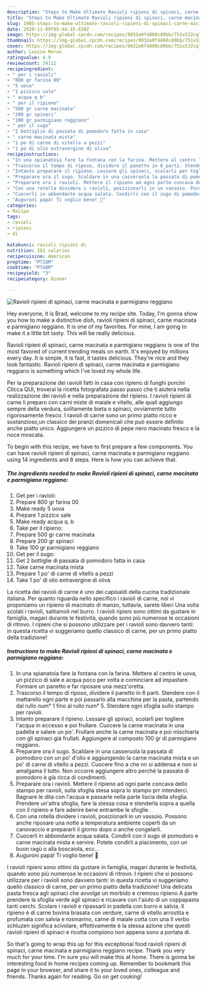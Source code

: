 ```yaml
---
description: "Steps to Make Ultimate Ravioli ripieni di spinaci, carne macinata e parmigiano reggiano"
title: "Steps to Make Ultimate Ravioli ripieni di spinaci, carne macinata e parmigiano reggiano"
slug: 1085-steps-to-make-ultimate-ravioli-ripieni-di-spinaci-carne-macinata-e-parmigiano-reggiano
date: 2020-11-09T05:44:15.630Z
image: https://img-global.cpcdn.com/recipes/9032e0f4080c89bb/751x532cq70/ravioli-ripieni-di-spinaci-carne-macinata-e-parmigiano-reggiano-recipe-main-photo.jpg
thumbnail: https://img-global.cpcdn.com/recipes/9032e0f4080c89bb/751x532cq70/ravioli-ripieni-di-spinaci-carne-macinata-e-parmigiano-reggiano-recipe-main-photo.jpg
cover: https://img-global.cpcdn.com/recipes/9032e0f4080c89bb/751x532cq70/ravioli-ripieni-di-spinaci-carne-macinata-e-parmigiano-reggiano-recipe-main-photo.jpg
author: Louisa Moran
ratingvalue: 4.9
reviewcount: 24112
recipeingredient:
- " per i ravioli"
- "800 gr farina 00"
- "5 uova"
- "1 pizzico sale"
- " acqua q b"
- " per il ripieno"
- "500 gr carne macinata"
- "200 gr spinaci"
- "100 gr parmigiano reggiano"
- " per il sugo"
- "2 bottiglie di passata di pomodoro fatta in casa"
- " carne macinata mista"
- "1 po di carne di vitello a pezzi"
- "1 po di olio extravergine di oliva"
recipeinstructions:
- "In una spianatoia fare la fontana con la farina. Mettere al centro le uova, un pizzico di sale e acqua poco per volta e cominciare ad impastare. Formare un panetto e far riposare una mezz&#39;oretta."
- "Trascorso il tempo di riposo, dividere il panetto in 6 parti. Stendere con il mattarello ogni parte e poi passarlo alla macchina per la pasta, partendo dal rullo num° 1 fino al rullo num° 5. Stendere ogni sfoglia sullo stampo per ravioli."
- "Intanto preparare il ripieno. Lessare gli spinaci, scolarli per togliere l&#39;acqua in eccesso e poi frullare. Cuocere la carne macinata in una padella e salare un po&#39;. Frullare anche la carne macinata e poi mischiarla con gli spinaci già frullati. Aggiungere al composto 100 gr di parmigiano reggiano."
- "Preparare ora il sugo. Scaldare in una casseruola la passata di pomodoro con un po&#39; d&#39;olio e aggiungendo la carne macinata mista e un po&#39; di carne di vitello a pezzi. Cuocere fino a che nn si addensa e non si amalgama il tutto. Non occorre aggiungere altro perché la passata di pomodoro è già ricca di condimenti."
- "Preparare ora i ravioli. Mettere il ripieno ad ogni parte concava dello stampo per ravioli, sulla sfoglia stesa sopra lo stampo prr intenderci. Bagnare le dita con l&#39;acqua e passarle nella parte liscia della sfoglia. Prendere un&#39;altra sfoglia, fare la stessa cosa e stenderla sopra a quella con il ripieno e fare aderire bene entrambe le sfoglie."
- "Con una rotella dividere i ravioli, posizionarli in un vassoio. Possono anche riposare una notte a temperatura ambiente coperti da un canovaccio e prepararli il giorno dopo o anche congelarli."
- "Cuocerli in abbondante acqua salata. Condirli con il sugo di pomodoro e carne macinata mista e servire. Potete condirli a piacimento, con un buon ragù o alla boscaiola, ecc..."
- "Auguroni papà! Ti voglio bene! 💙"
categories:
- Recipe
tags:
- ravioli
- ripieni
- di

katakunci: ravioli ripieni di 
nutrition: 261 calories
recipecuisine: American
preptime: "PT18M"
cooktime: "PT48M"
recipeyield: "3"
recipecategory: Dinner

---
```



![Ravioli ripieni di spinaci, carne macinata e parmigiano reggiano](https://img-global.cpcdn.com/recipes/9032e0f4080c89bb/751x532cq70/ravioli-ripieni-di-spinaci-carne-macinata-e-parmigiano-reggiano-recipe-main-photo.jpg)

Hey everyone, it is Brad, welcome to my recipe site. Today, I'm gonna show you how to make a distinctive dish, ravioli ripieni di spinaci, carne macinata e parmigiano reggiano. It is one of my favorites. For mine, I am going to make it a little bit tasty. This will be really delicious.

Ravioli ripieni di spinaci, carne macinata e parmigiano reggiano is one of the most favored of current trending meals on earth. It's enjoyed by millions every day. It is simple, it is fast, it tastes delicious. They're nice and they look fantastic. Ravioli ripieni di spinaci, carne macinata e parmigiano reggiano is something which I've loved my whole life.

Per la preparazione dei ravioli fatti in casa con ripieno di funghi porcini Clicca QUI, troverai la ricetta fotografata passo passo che ti aiuterà nella realizzazione dei ravioli e nella preparazione del ripieno. I ravioli ripieni di carne li preparo con carni miste di maiale e vitello, alle quali aggiungo sempre della verdura, solitamente bieta o spinaci, ovviamente tutto rigorosamente fresco. I ravioli di carne sono un primo piatto ricco e sostanzioso,un classico dei pranzi domenicali che può essere definito anche piatto unico. Aggiungere un pizzico di pepe nero macinato fresco e la noce moscata.


To begin with this recipe, we have to first prepare a few components. You can have ravioli ripieni di spinaci, carne macinata e parmigiano reggiano using 14 ingredients and 8 steps. Here is how you can achieve that.

<!--inarticleads1-->

##### The ingredients needed to make Ravioli ripieni di spinaci, carne macinata e parmigiano reggiano:

1. Get  per i ravioli:
1. Prepare 800 gr farina 00
1. Make ready 5 uova
1. Prepare 1 pizzico sale
1. Make ready  acqua q. b
1. Take  per il ripieno:
1. Prepare 500 gr carne macinata
1. Prepare 200 gr spinaci
1. Take 100 gr parmigiano reggiano
1. Get  per il sugo:
1. Get 2 bottiglie di passata di pomodoro fatta in casa
1. Take  carne macinata mista
1. Prepare 1 po&#39; di carne di vitello a pezzi
1. Take 1 po&#39; di olio extravergine di oliva


La ricetta dei ravioli di carne è uno dei capisaldi della cucina tradizionale italiana. Per quanto riguarda nello specifico i ravioli di carne, noi vi proponiamo un ripieno di macinato di manzo, tuttavia, sarete liberi Una volta scolati i ravioli, saltiamoli nel burro. I ravioli ripieni sono ottimi da gustare in famiglia, magari durante le festività, quando sono più numerose le occasioni di ritrovo. I ripieni che si possono utilizzare per i ravioli sono davvero tanti: in questa ricetta vi suggeriamo quello classico di carne, per un primo piatto della tradizione! 

<!--inarticleads2-->

##### Instructions to make Ravioli ripieni di spinaci, carne macinata e parmigiano reggiano:

1. In una spianatoia fare la fontana con la farina. Mettere al centro le uova, un pizzico di sale e acqua poco per volta e cominciare ad impastare. Formare un panetto e far riposare una mezz&#39;oretta.
1. Trascorso il tempo di riposo, dividere il panetto in 6 parti. Stendere con il mattarello ogni parte e poi passarlo alla macchina per la pasta, partendo dal rullo num° 1 fino al rullo num° 5. Stendere ogni sfoglia sullo stampo per ravioli.
1. Intanto preparare il ripieno. Lessare gli spinaci, scolarli per togliere l&#39;acqua in eccesso e poi frullare. Cuocere la carne macinata in una padella e salare un po&#39;. Frullare anche la carne macinata e poi mischiarla con gli spinaci già frullati. Aggiungere al composto 100 gr di parmigiano reggiano.
1. Preparare ora il sugo. Scaldare in una casseruola la passata di pomodoro con un po&#39; d&#39;olio e aggiungendo la carne macinata mista e un po&#39; di carne di vitello a pezzi. Cuocere fino a che nn si addensa e non si amalgama il tutto. Non occorre aggiungere altro perché la passata di pomodoro è già ricca di condimenti.
1. Preparare ora i ravioli. Mettere il ripieno ad ogni parte concava dello stampo per ravioli, sulla sfoglia stesa sopra lo stampo prr intenderci. Bagnare le dita con l&#39;acqua e passarle nella parte liscia della sfoglia. Prendere un&#39;altra sfoglia, fare la stessa cosa e stenderla sopra a quella con il ripieno e fare aderire bene entrambe le sfoglie.
1. Con una rotella dividere i ravioli, posizionarli in un vassoio. Possono anche riposare una notte a temperatura ambiente coperti da un canovaccio e prepararli il giorno dopo o anche congelarli.
1. Cuocerli in abbondante acqua salata. Condirli con il sugo di pomodoro e carne macinata mista e servire. Potete condirli a piacimento, con un buon ragù o alla boscaiola, ecc...
1. Auguroni papà! Ti voglio bene! 💙


I ravioli ripieni sono ottimi da gustare in famiglia, magari durante le festività, quando sono più numerose le occasioni di ritrovo. I ripieni che si possono utilizzare per i ravioli sono davvero tanti: in questa ricetta vi suggeriamo quello classico di carne, per un primo piatto della tradizione! Una delicata pasta fresca agli spinaci che avvolge un morbido e cremoso ripieno A parte prendere la sfoglia verde agli spinaci e ricavare con l&#39;aiuto di un coppapasta tanti cerchi. Scolare i ravioli e ripassarli in padella con burro e salvia. Il ripieno è di carne bovina brasata con verdure, carne di vitello arrostita e profumata con salvia e rosmarino, carne di maiale cotta con una Il verbo schluzen significa scivolare, effettivamente è la stessa azione che questi ravioli ripieni di spinaci e ricotta compiono non appena sono a portata di. 

So that's going to wrap this up for this exceptional food ravioli ripieni di spinaci, carne macinata e parmigiano reggiano recipe. Thank you very much for your time. I'm sure you will make this at home. There is gonna be interesting food in home recipes coming up. Remember to bookmark this page in your browser, and share it to your loved ones, colleague and friends. Thanks again for reading. Go on get cooking!
